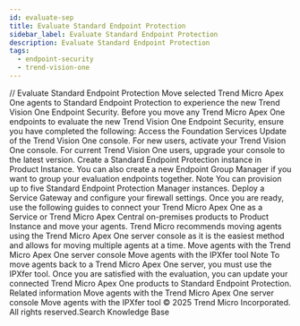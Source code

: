 ```yaml
---
id: evaluate-sep
title: Evaluate Standard Endpoint Protection
sidebar_label: Evaluate Standard Endpoint Protection
description: Evaluate Standard Endpoint Protection
tags:
  - endpoint-security
  - trend-vision-one
---
```


/*<![CDATA[*/ $('#title').html($('meta[name=map-description]').attr('content')); /*]]>*/ Evaluate Standard Endpoint Protection Move selected Trend Micro Apex One agents to Standard Endpoint Protection to experience the new Trend Vision One Endpoint Security. Before you move any Trend Micro Apex One endpoints to evaluate the new Trend Vision One Endpoint Security, ensure you have completed the following: Access the Foundation Services Update of the Trend Vision One console. For new users, activate your Trend Vision One console. For current Trend Vision One users, upgrade your console to the latest version. Create a Standard Endpoint Protection instance in Product Instance. You can also create a new Endpoint Group Manager if you want to group your evaluation endpoints together. Note You can provision up to five Standard Endpoint Protection Manager instances. Deploy a Service Gateway and configure your firewall settings. Once you are ready, use the following guides to connect your Trend Micro Apex One as a Service or Trend Micro Apex Central on-premises products to Product Instance and move your agents. Trend Micro recommends moving agents using the Trend Micro Apex One server console as it is the easiest method and allows for moving multiple agents at a time. Move agents with the Trend Micro Apex One server console Move agents with the IPXfer tool Note To move agents back to a Trend Micro Apex One server, you must use the IPXfer tool. Once you are satisfied with the evaluation, you can update your connected Trend Micro Apex One products to Standard Endpoint Protection. Related information Move agents with the Trend Micro Apex One server console Move agents with the IPXfer tool © 2025 Trend Micro Incorporated. All rights reserved.Search Knowledge Base